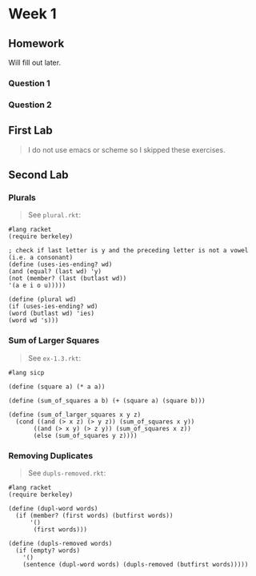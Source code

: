 # Week 1

## Homework

Will fill out later.

### Question 1

### Question 2

## First Lab

> I do not use emacs or scheme so I skipped these exercises.

## Second Lab

### Plurals

> See `plural.rkt`:

```racket
#lang racket
(require berkeley)

; check if last letter is y and the preceding letter is not a vowel (i.e. a consonant)
(define (uses-ies-ending? wd)
(and (equal? (last wd) 'y)
(not (member? (last (butlast wd))
'(a e i o u)))))

(define (plural wd)
(if (uses-ies-ending? wd)
(word (butlast wd) 'ies)
(word wd 's)))
```

### Sum of Larger Squares

> See `ex-1.3.rkt`:

```racket
#lang sicp

(define (square a) (* a a))

(define (sum_of_squares a b) (+ (square a) (square b)))

(define (sum_of_larger_squares x y z)
  (cond ((and (> x z) (> y z)) (sum_of_squares x y))
       ((and (> x y) (> z y)) (sum_of_squares x z))
       (else (sum_of_squares y z))))
```

### Removing Duplicates

> See `dupls-removed.rkt`:

```racket
#lang racket
(require berkeley)

(define (dupl-word words)
  (if (member? (first words) (butfirst words))
      '()
       (first words)))

(define (dupls-removed words)
  (if (empty? words)
    '()
    (sentence (dupl-word words) (dupls-removed (butfirst words)))))
```

